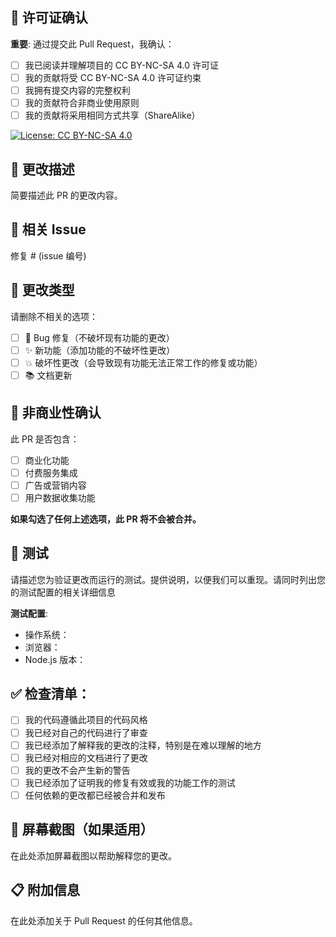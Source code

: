 ## 📜 许可证确认

**重要**: 通过提交此 Pull Request，我确认：

- [ ] 我已阅读并理解项目的 CC BY-NC-SA 4.0 许可证
- [ ] 我的贡献将受 CC BY-NC-SA 4.0 许可证约束
- [ ] 我拥有提交内容的完整权利
- [ ] 我的贡献符合非商业使用原则
- [ ] 我的贡献将采用相同方式共享（ShareAlike）

[![License: CC BY-NC-SA 4.0](https://img.shields.io/badge/License-CC%20BY--NC--SA%204.0-lightgrey.svg)](https://creativecommons.org/licenses/by-nc-sa/4.0/)

## 📝 更改描述

简要描述此 PR 的更改内容。

## 🔗 相关 Issue

修复 # (issue 编号)

## 🧪 更改类型

请删除不相关的选项：

- [ ] 🐛 Bug 修复（不破坏现有功能的更改）
- [ ] ✨ 新功能（添加功能的不破坏性更改）
- [ ] 💥 破坏性更改（会导致现有功能无法正常工作的修复或功能）
- [ ] 📚 文档更新

## 🚫 非商业性确认

此 PR 是否包含：
- [ ] 商业化功能
- [ ] 付费服务集成
- [ ] 广告或营销内容
- [ ] 用户数据收集功能

**如果勾选了任何上述选项，此 PR 将不会被合并。**

## 🧪 测试

请描述您为验证更改而运行的测试。提供说明，以便我们可以重现。请同时列出您的测试配置的相关详细信息

**测试配置**:
* 操作系统：
* 浏览器：
* Node.js 版本：

## ✅ 检查清单：

- [ ] 我的代码遵循此项目的代码风格
- [ ] 我已经对自己的代码进行了审查
- [ ] 我已经添加了解释我的更改的注释，特别是在难以理解的地方
- [ ] 我已经对相应的文档进行了更改
- [ ] 我的更改不会产生新的警告
- [ ] 我已经添加了证明我的修复有效或我的功能工作的测试
- [ ] 任何依赖的更改都已经被合并和发布

## 📸 屏幕截图（如果适用）

在此处添加屏幕截图以帮助解释您的更改。

## 📋 附加信息

在此处添加关于 Pull Request 的任何其他信息。 